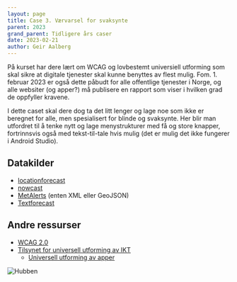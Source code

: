 ```yaml
---
layout: page
title: Case 3. Værvarsel for svaksynte
parent: 2023
grand_parent: Tidligere års caser
date: 2023-02-21
author: Geir Aalberg
---
```


På kurset har dere lært om WCAG og lovbestemt universiell utforming som skal
sikre at digitale tjenester skal kunne benyttes av flest mulig. Fom. 1. februar
2023 er også dette påbudt for alle offentlige tjenester i Norge, og alle websiter
(og apper?) må publisere en rapport som viser i hvilken grad de oppfyller kravene.

I dette caset skal dere dog ta det litt lenger og lage noe som ikke er beregnet
for alle, men spesialisert for blinde og svaksynte. Her blir man utfordret til å
tenke nytt og lage menystrukturer med få og store knapper, fortrinnsvis også med
tekst-til-tale hvis mulig (det er mulig det ikke fungerer i Android Studio).

## Datakilder

- [locationforecast](/general)
- [nowcast](/general)
- [MetAlerts](/general) (enten XML eller GeoJSON)
- [Textforecast](/general)

##  Andre ressurser

- [WCAG 2.0](https://www.w3.org/Translations/WCAG20-no/)
- [Tilsynet for universell utforming av IKT](https://www.uutilsynet.no/)
  - [Universell utforming av apper](https://www.uutilsynet.no/apper/apper/758)

![Hubben](/images/examples/hubben.jpg)

